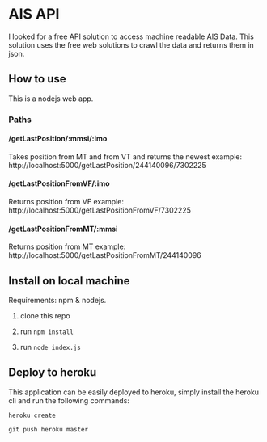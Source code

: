AIS API
=======
I looked for a free API solution to access machine readable AIS Data. This solution uses the free web solutions to crawl the data and returns them in json.

## How to use
This is a nodejs web app.

### Paths

#### /getLastPosition/:mmsi/:imo
Takes position from MT and from VT and returns the newest
example: http://localhost:5000/getLastPosition/244140096/7302225

#### /getLastPositionFromVF/:imo
Returns position from VF
example: http://localhost:5000/getLastPositionFromVF/7302225

#### /getLastPositionFromMT/:mmsi
Returns position from MT
example: http://localhost:5000/getLastPositionFromMT/244140096

## Install on local machine

Requirements: npm & nodejs.

1. clone this repo

2. run `npm install`

3. run `node index.js`

## Deploy to heroku

This application can be easily deployed to heroku, simply install the heroku cli and run the following commands:

`heroku create`

`git push heroku master`




